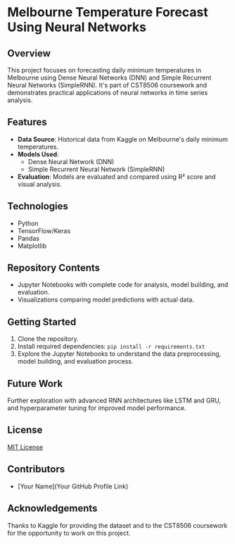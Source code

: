 # Melbourne Temperature Forecast Using Neural Networks

## Overview
This project focuses on forecasting daily minimum temperatures in Melbourne using Dense Neural Networks (DNN) and Simple Recurrent Neural Networks (SimpleRNN). It's part of CST8506 coursework and demonstrates practical applications of neural networks in time series analysis.

## Features
- **Data Source**: Historical data from Kaggle on Melbourne's daily minimum temperatures.
- **Models Used**: 
  - Dense Neural Network (DNN)
  - Simple Recurrent Neural Network (SimpleRNN)
- **Evaluation**: Models are evaluated and compared using R² score and visual analysis.

## Technologies
- Python
- TensorFlow/Keras
- Pandas
- Matplotlib

## Repository Contents
- Jupyter Notebooks with complete code for analysis, model building, and evaluation.
- Visualizations comparing model predictions with actual data.

## Getting Started
1. Clone the repository.
2. Install required dependencies: `pip install -r requirements.txt`
3. Explore the Jupyter Notebooks to understand the data preprocessing, model building, and evaluation process.

## Future Work
Further exploration with advanced RNN architectures like LSTM and GRU, and hyperparameter tuning for improved model performance.

## License
[MIT License](LICENSE)

## Contributors
- [Your Name](Your GitHub Profile Link)

## Acknowledgements
Thanks to Kaggle for providing the dataset and to the CST8506 coursework for the opportunity to work on this project.

